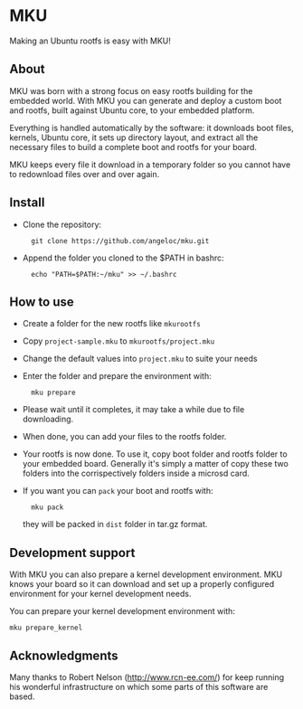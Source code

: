 MKU
===

Making an Ubuntu rootfs is easy with MKU!

About
-----

MKU was born with a strong focus on easy rootfs building for the embedded world.
With MKU you can generate and deploy a custom boot and rootfs, built against Ubuntu core, to your embedded platform.

Everything is handled automatically by the software: it downloads boot files, kernels, Ubuntu core, it sets up directory layout, and extract all the necessary files to build a complete boot and rootfs for your board.

MKU keeps every file it download in a temporary folder so you cannot have to redownload files over and over again.

Install
-------

* Clone the repository:
  
		git clone https://github.com/angeloc/mku.git

* Append the folder you cloned to the $PATH in bashrc:

		echo "PATH=$PATH:~/mku" >> ~/.bashrc

How to use
----------

* Create a folder for the new rootfs like `mkurootfs`

* Copy `project-sample.mku` to `mkurootfs/project.mku`

* Change the default values into `project.mku` to suite your needs

* Enter the folder and prepare the environment with:

		mku prepare

* Please wait until it completes, it may take a while due to file downloading.

* When done, you can add your files to the rootfs folder.

* Your rootfs is now done. To use it, copy boot folder and rootfs folder to your embedded board. Generally it's simply a matter of copy these two folders into the corrispectively folders inside a microsd card.

* If you want you can `pack` your boot and rootfs with:

		mku pack
	they will be packed in `dist` folder in tar.gz format.

Development support
-------------------

With MKU you can also prepare a kernel development environment. MKU knows your board so it can download and set up a properly configured environment for your kernel development needs.

You can prepare your kernel development environment with:

	mku prepare_kernel

Acknowledgments
---------------

Many thanks to Robert Nelson (http://www.rcn-ee.com/) for keep running his wonderful infrastructure on which some parts of this software are based.

